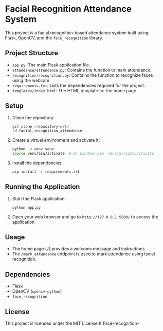 # Facial Recognition Attendance System

This project is a facial recognition-based attendance system built using Flask, OpenCV, and the `face_recognition` library.

## Project Structure

- `app.py`: The main Flask application file.
- `attendance/attendance.py`: Contains the function to mark attendance.
- `recognition/recognition.py`: Contains the function to recognize faces using the webcam.
- `requirements.txt`: Lists the dependencies required for the project.
- `templates/index.html`: The HTML template for the home page.

## Setup

1. Clone the repository:
    ```sh
    git clone <repository-url>
    cd facial_recognition_attendance
    ```

2. Create a virtual environment and activate it:
    ```sh
    python -m venv venv
    source venv/bin/activate  # On Windows use `venv\Scripts\activate`
    ```

3. Install the dependencies:
    ```sh
    pip install -r requirements.txt
    ```

## Running the Application

1. Start the Flask application:
    ```sh
    python app.py
    ```

2. Open your web browser and go to `http://127.0.0.1:5000/` to access the application.

## Usage

- The home page (`/`) provides a welcome message and instructions.
- The `/mark_attendance` endpoint is used to mark attendance using facial recognition.

## Dependencies

- Flask
- OpenCV (`opencv-python`)
- `face_recognition`

## License

This project is licensed under the MIT License.# Face-recognition-
